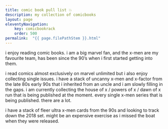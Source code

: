 ```yaml
---
title: comic book pull list 💥
description: my collection of comicbooks
layout: page
eleventyNavigation:
    key: comicbookrack
    order: 500
permalink:  "{{ page.filePathStem }}.html"
---
```


i enjoy reading comic books. i am a big marvel fan, and the x-men are my favourite team, has been since the 90’s when i first started getting into them.

i read comics almost exclusively on marvel unlimited but i also enjoy collecting single issues. i have a stack of uncanny x-men and x-factor from the late 80s early 90s that i inherited from an uncle and i am slowly filling in the gaps. i am currently collecting the house of x / powers of x / dawn of x run that is being published at the moment. every single x-men series that is being published. there are a lot.

i have a stack of fleer ultra x-men cards from the 90s and looking to track down the 2018 set. might be an expensive exercise as i missed the boat when they were released.